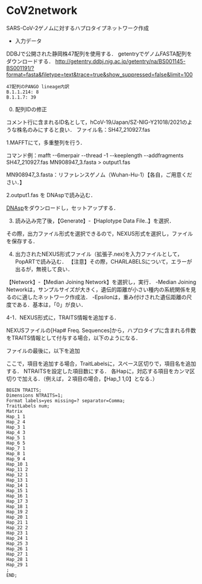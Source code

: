 # CoV2network

SARS-CoV-2ゲノムに対するハプロタイプネットワーク作成

- 入力データ

DDBJで公開された静岡株47配列を使用する．
getentryでゲノムFASTA配列をダウンロードする．
http://getentry.ddbj.nig.ac.jp/getentry/na/BS001145-BS001191/?format=fasta&filetype=text&trace=true&show_suppressed=false&limit=100
```
47配列のPANGO lineage内訳
B.1.1.214: 8 
B.1.1.7: 39
```
0. 配列IDの修正

  コメント行に含まれるID名として，hCoV-19/Japan/SZ-NIG-Y21018/2021のような株名のみにすると良い．
  ファイル名：SH47_210927.fas
 
1.MAFFTにて，多重整列を行う．
 
 コマンド例：mafft --6merpair --thread -1 --keeplength --addfragments SH47_210927.fas MN908947_3.fasta > output1.fas

 MN908947_3.fasta：リファレンスゲノム（Wuhan-Hu-1）【各自，ご用意ください．】

2.output1.fas を DNAspで読み込む．
 
 [DNAsp](http://www.ub.edu/dnasp/)をダウンロードし，セットアップする．
 
3. 読み込み完了後，【Generate】-【Haplotype Data File..】を選択．
 
 その際，出力ファイル形式を選択できるので，NEXUS形式を選択し，ファイルを保存する．

4. 出力されたNEXUS形式ファイル（拡張子.nex)を入力ファイルとして，PopARTで読み込む．
  【注意】その際，CHARLABELSについて，エラーが出るが，無視して良い．
 
 【Network】-【Median Joining Network】を選択し，実行．
  -Median Joining Networkは，サンプルサイズが大きく，遺伝的距離が小さい種内の系統関係を見るのに適したネットワーク作成法．
  -Epsilonは，重み付けされた遺伝距離の尺度である．基本は，「0」が良い．


 4-1．NEXUS形式に，TRAITS情報を追加する．
 
 NEXUSファイルの[Hap#  Freq. Sequences]から，ハプロタイプに含まれる件数をTRAITS情報として付与する場合，以下のようになる．
 
 ファイルの最後に，以下を追加
 
 ここで，項目を追加する場合，TraitLabelsに，スペース区切りで，項目名を追加する．
 NTRAITSを設定した項目数にする．
 各Hapに，対応する項目をカンマ区切りで加える．（例えば，２項目の場合，【Hap_1 1,0】となる．）
 
 ```
 BEGIN TRAITS;
 Dimensions NTRAITS=1;
 Format labels=yes missing=? separator=Comma;
 TraitLabels num;
 Matrix
 Hap_1 1
 Hap_2 4
 Hap_3 1
 Hap_4 3
 Hap_5 1
 Hap_6 5
 Hap_7 1
 Hap_8 1
 Hap_9 4
 Hap_10 1
 Hap_11 2
 Hap_12 1
 Hap_13 1
 Hap_14 1
 Hap_15 1
 Hap_16 1
 Hap_17 3
 Hap_18 1
 Hap_19 2
 Hap_20 1
 Hap_21 1
 Hap_22 2
 Hap_23 1
 Hap_24 1
 Hap_25 3
 Hap_26 1
 Hap_27 1
 Hap_28 1
 Hap_29 1
 ;
 END;
 ```

